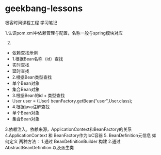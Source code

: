 # geekbang-lessons
极客时间课程工程
学习笔记

1.认识pom.xml中依赖管理与配置，名称一般与spring模块对应

2.
* 依赖查找示例
* 1.根据Bean名称（id）查找
*   实时查找
*   延时查找
* 2.根据Bean类型查找
*   单个Bean对象
*   集合Bean对象
* 3.根据Bean的id + 类型查找
*   User user = (User) beanFactory.getBean("user",User.class);
* 4.根据java注解查找
*   单个Bean对象
*   集合Bean对象


3.依赖注入，依赖来源，ApplicationContext和BeanFactory的关系
4.ApplicationContext 和 BeanFactory作为IoC容器
5. BeanDefinition元信息 如何定义
   两种方法： 1.通过 BeanDefinitionBuilder 构建 2.通过 AbstractBeanDefinition 以及派生类
   

